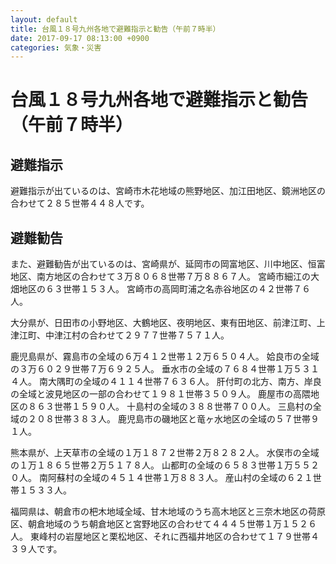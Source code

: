 ```yaml
---
layout: default
title: 台風１８号九州各地で避難指示と勧告（午前７時半）
date: 2017-09-17 08:13:00 +0900
categories: 気象・災害
---
```


# 台風１８号九州各地で避難指示と勧告（午前７時半）

## 避難指示

避難指示が出ているのは、宮崎市木花地域の熊野地区、加江田地区、鏡洲地区の合わせて２８５世帯４４８人です。

## 避難勧告

また、避難勧告が出ているのは、宮崎県が、延岡市の岡富地区、川中地区、恒富地区、南方地区の合わせて３万８０６８世帯７万８８６７人。
宮崎市細江の大畑地区の６３世帯１５３人。
宮崎市の高岡町浦之名赤谷地区の４２世帯７６人。

大分県が、日田市の小野地区、大鶴地区、夜明地区、東有田地区、前津江町、上津江町、中津江村の合わせて２９７７世帯７５７１人。

鹿児島県が、霧島市の全域の６万４１２世帯１２万６５０４人。
姶良市の全域の３万６０２９世帯７万６９２５人。
垂水市の全域の７６８４世帯１万５３１４人。
南大隅町の全域の４１１４世帯７６３６人。
肝付町の北方、南方、岸良の全域と波見地区の一部の合わせて１９８１世帯３５０９人。
鹿屋市の高隈地区の８６３世帯１５９０人。
十島村の全域の３８８世帯７００人。
三島村の全域の２０８世帯３８３人。
鹿児島市の磯地区と竜ヶ水地区の全域の５７世帯９１人。

熊本県が、上天草市の全域の１万１８７２世帯２万８２８２人。
水俣市の全域の１万１８６５世帯２万５１７８人。
山都町の全域の６５８３世帯１万５５２０人。
南阿蘇村の全域の４５１４世帯１万８８３人。
産山村の全域の６２１世帯１５３３人。

福岡県は、朝倉市の杷木地域全域、甘木地域のうち高木地区と三奈木地区の荷原区、朝倉地域のうち朝倉地区と宮野地区の合わせて４４４５世帯１万１５２６人。
東峰村の岩屋地区と栗松地区、それに西福井地区の合わせて１７９世帯４３９人です。
